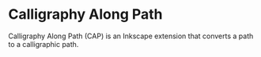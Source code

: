 # Calligraphy Along Path
Calligraphy Along Path (CAP) is an Inkscape extension that converts a path to a calligraphic path.
